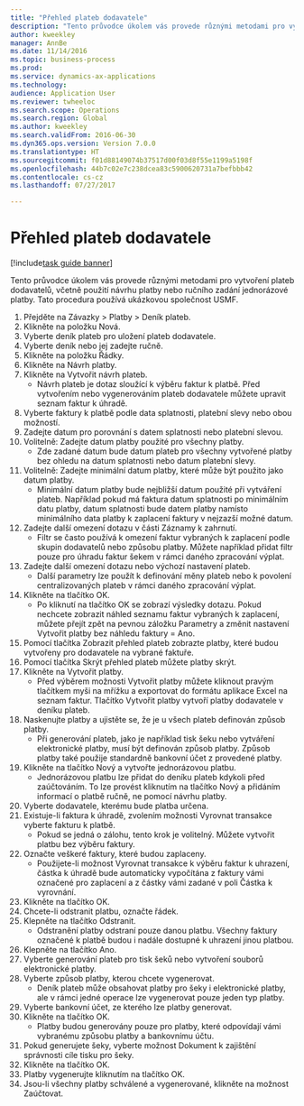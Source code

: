 ```yaml
--- 
title: "Přehled plateb dodavatele"
description: "Tento průvodce úkolem vás provede různými metodami pro vytvoření plateb dodavatelů, včetně použití návrhu platby nebo ručního zadání jednorázové platby."
author: kweekley
manager: AnnBe
ms.date: 11/14/2016
ms.topic: business-process
ms.prod: 
ms.service: dynamics-ax-applications
ms.technology: 
audience: Application User
ms.reviewer: twheeloc
ms.search.scope: Operations
ms.search.region: Global
ms.author: kweekley
ms.search.validFrom: 2016-06-30
ms.dyn365.ops.version: Version 7.0.0
ms.translationtype: HT
ms.sourcegitcommit: f01d88149074b37517d00f03d8f55e1199a5198f
ms.openlocfilehash: 44b7c02e7c238dcea83c5900620731a7befbbb42
ms.contentlocale: cs-cz
ms.lasthandoff: 07/27/2017

---
```

# <a name="vendor-payment-overview"></a>Přehled plateb dodavatele

[!include[task guide banner](../../includes/task-guide-banner.md)]

Tento průvodce úkolem vás provede různými metodami pro vytvoření plateb dodavatelů, včetně použití návrhu platby nebo ručního zadání jednorázové platby. Tato procedura používá ukázkovou společnost USMF.

1. Přejděte na Závazky > Platby > Deník plateb.
2. Klikněte na položku Nová.
3. Vyberte deník plateb pro uložení plateb dodavatele. 
4. Vyberte deník nebo jej zadejte ručně.
5. Klikněte na položku Řádky.
6. Klikněte na Návrh platby.
7. Klikněte na Vytvořit návrh plateb.
    * Návrh plateb je dotaz sloužící k výběru faktur k platbě. Před vytvořením nebo vygenerováním plateb dodavatele můžete upravit seznam faktur k úhradě.  
8. Vyberte faktury k platbě podle data splatnosti, platební slevy nebo obou možností. 
9. Zadejte datum pro porovnání s datem splatnosti nebo platební slevou. 
10. Volitelně: Zadejte datum platby použité pro všechny platby.
    * Zde zadané datum bude datum plateb pro všechny vytvořené platby bez ohledu na datum splatnosti nebo datum platební slevy.  
11. Volitelně: Zadejte minimální datum platby, které může být použito jako datum platby.
    * Minimální datum platby bude nejbližší datum použité při vytváření plateb. Například pokud má faktura datum splatnosti po minimálním datu platby, datum splatnosti bude datem platby namísto minimálního data platby k zaplacení faktury v nejzazší možné datum.  
12. Zadejte další omezení dotazu v části Záznamy k zahrnutí.
    * Filtr se často používá k omezení faktur vybraných k zaplacení podle skupin dodavatelů nebo způsobu platby. Můžete například přidat filtr pouze pro úhradu faktur šekem v rámci daného zpracování výplat.  
13. Zadejte další omezení dotazu nebo výchozí nastavení plateb. 
    * Další parametry lze použít k definování měny plateb nebo k povolení centralizovaných plateb v rámci daného zpracování výplat.  
14. Klikněte na tlačítko OK.
    * Po kliknutí na tlačítko OK se zobrazí výsledky dotazu. Pokud nechcete zobrazit náhled seznamu faktur vybraných k zaplacení, můžete přejít zpět na pevnou záložku Parametry a změnit nastavení Vytvořit platby bez náhledu faktury = Ano.  
15. Pomocí tlačítka Zobrazit přehled plateb zobrazte platby, které budou vytvořeny pro dodavatele na vybrané faktuře.
16. Pomocí tlačítka Skrýt přehled plateb můžete platby skrýt. 
17. Klikněte na Vytvořit platby.
    * Před výběrem možnosti Vytvořit platby můžete kliknout pravým tlačítkem myši na mřížku a exportovat do formátu aplikace Excel na seznam faktur. Tlačítko Vytvořit platby vytvoří platby dodavatele v deníku plateb.  
18. Naskenujte platby a ujistěte se, že je u všech plateb definován způsob platby. 
    * Při generování plateb, jako je například tisk šeku nebo vytváření elektronické platby, musí být definován způsob platby. Způsob platby také použije standardně bankovní účet z provedené platby.  
19. Klikněte na tlačítko Nový a vytvořte jednorázovou platbu.
    * Jednorázovou platbu lze přidat do deníku plateb kdykoli před zaúčtováním. To lze provést kliknutím na tlačítko Nový a přidáním informací o platbě ručně, ne pomocí návrhu platby.  
20. Vyberte dodavatele, kterému bude platba určena.
21. Existuje-li faktura k úhradě, zvolením možnosti Vyrovnat transakce vyberte fakturu k platbě.
    * Pokud se jedná o zálohu, tento krok je volitelný. Můžete vytvořit platbu bez výběru faktury.  
22. Označte veškeré faktury, které budou zaplaceny.
    * Použijete-li možnost Vyrovnat transakce k výběru faktur k uhrazení, částka k úhradě bude automaticky vypočítána z faktury vámi označené pro zaplacení a z částky vámi zadané v poli Částka k vyrovnání.  
23. Klikněte na tlačítko OK.
24. Chcete-li odstranit platbu, označte řádek.
25. Klepněte na tlačítko Odstranit.
    * Odstranění platby odstraní pouze danou platbu. Všechny faktury označené k platbě budou i nadále dostupné k uhrazení jinou platbou.  
26. Klepněte na tlačítko Ano.
27. Vyberte generování plateb pro tisk šeků nebo vytvoření souborů elektronické platby.
28. Vyberte způsob platby, kterou chcete vygenerovat.
    * Deník plateb může obsahovat platby pro šeky i elektronické platby, ale v rámci jedné operace lze vygenerovat pouze jeden typ platby.  
29. Vyberte bankovní účet, ze kterého lze platby generovat.
30. Klikněte na tlačítko OK.
    * Platby budou generovány pouze pro platby, které odpovídají vámi vybranému způsobu platby a bankovnímu účtu.  
31. Pokud generujete šeky, vyberte možnost Dokument k zajištění správnosti cíle tisku pro šeky.
32. Klikněte na tlačítko OK.
33. Platby vygenerujte kliknutím na tlačítko OK.
34. Jsou-li všechny platby schválené a vygenerované, klikněte na možnost Zaúčtovat. 


